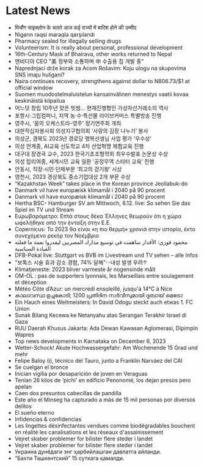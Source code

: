 # Latest News
-  मिचौंग साइक्लोन के चलते आज कई राज्यों में बारिश होने की उम्मीद
-  Nigarın rəqsi maraqla qarşılandı
-  Pharmacy sealed for illegally selling drugs
-  Volunteerism: It is really about personal, professional development
-  16th-Century Mask of Bhairava, other works returned to Nepal
-  엔비디아 CEO "美 정부와 소통하며 中 수출용 칩 개발 중"
-  Naprednjaci drže korak za Acom Rošavim: Koju ulogu na skupovima SNS imaju huligani?
-  Naira continues recovery, strengthens against dollar to N806.73/$1 at official window
-  Suomen muodostelmaluistelun kansainvälinen menestys vaatii kovaa keskinäistä kilpailua
-  어느덧 창립 10주년 맞은 빗썸… 현재진행형인 가상자산거래소의 역사
-  포항시·그립컴퍼니, 지역 농·수·특산물 라이브커머스 특별방송 진행
-  영주시, ‘꿈의 오케스트라-영주’ 정기연주회 개최
-  대한적십자봉사회 의성지구협의회 ‘사랑의 김장 나누기’ 봉사
-  의성군, 경북도 2023년 경로당 행복선생님 사업 평가 '우수상'
-  의성 안계중, AI교육 선도학교 4차 산업혁명 체험교육 진행
-  대구대 장경국 교수, 2023 한국기초조형학회 최우수발표 논문상 수상
-  의성 탑리여중, 세계시민 교육 일환 ‘공정무역 스타터 교육’ 진행
-  안동시, 직장·시민·단체부문 ‘최고의 걷기왕’ 시상
-  영천시, 2023 경상북도 중소기업대상 2개 부문 수상
-  “Kazakhstan Week” takes place in the Korean province Jeollabuk-do
-  Danmark vil have europæisk klimamål i 2040 på 90 procent
-  Danmark vil have europæisk klimamål i 2040 på 90 procent
-  Hertha BSC- Hamburger SV am Mittwoch, 6.12. live: So sehen Sie das Spiel im TV und Stream
-  Ευρωβαρόμετρο: Επτά στους δέκα Έλληνες θεωρούν ότι η χώρα ωφελήθηκε από την ένταξη στην Ε.Ε.
-  Copernicus: Το 2023 θα είναι «η πιο θερμή» χρονιά στην ιστορία, έκτο συνεχόμενο ρεκόρ τον Νοέμβριο
-  محمود فوزي: الأقدار ساهمت في توسيع مدارك المصريين ليقدروا نعمة ما فعلته القيادة السياسية
-  DFB-Pokal live: Stuttgart vs BVB im Livestream und TV sehen – alle Infos
-  "보톡스 시술 효과 감소 경험, 74% 달해"···내성 발생 우려↑
-  Klimatjeneste: 2023 bliver varmeste år nogensinde målt
-  OM-OL : pas de supporters lyonnais, les Marseillais entre soulagement et déception
-  Météo Côte d’Azur: un mercredi ensoleillé, jusqu'à 14°C à Nice
-  കാലാവസ്ഥ ഉച്ചകോടി; 1200 പ്രതിദിന സർവീസുമായി ദുബായ് മെട്രോ
-  Ein Hauch eines Weltmeisters: In David Odogu steckt auch etwas 1. FC Union
-  Sunak Bilang Kecewa ke Netanyahu atas Serangan Terakhir Israel di Gaza
-  RUU Daerah Khusus Jakarta: Ada Dewan Kawasan Aglomerasi, Dipimpin Wapres
-  Top news developments in Karnataka on December 6, 2023
-  Wetter-Schock! Akute Hochwassergefahr: Am Wochenende 15 Grad und mehr
-  Felipe Baloy (i), técnico del Tauro, junto a Franklin Narváez del CAI
-  Se cuelgan el bronce
-  Inician vigilia por desaparición de joven en Veraguas
-  Tenían 26 kilos de ‘pichi’ en edificio Penonomé, los dejan presos pero apelan
-  Caen dos presuntos cabecillas de pandilla
-  Este año el Minseg ha capturado a más de 15 mil personas por diversos delitos
-  El sueño eterno
-  Infidencias & confidencias
-  Les lingettes désinfectantes vendues comme biodégradables bouchent en réalité les canalisations et les réseaux d'assainissement
-  Vejret skaber problemer for bilister flere steder i landet
-  Vejret skaber problemer for bilister flere steder i landet
-  Украина дунёдаги энг ҳарбийлашган давлатга айланди.
-  “Бахти Ташкентский” 15 суткага қамалди.
